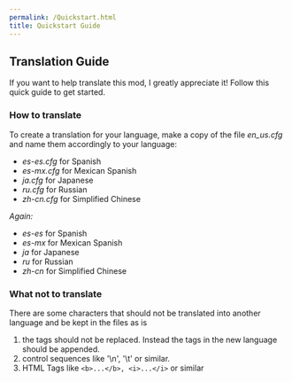 ```yaml
---
permalink: /Quickstart.html
title: Quickstart Guide
---
```


<!--
quickstart.md v1.0.1.1
Localization project
created: 01 Jan 2018
updated: 20 May 2022
this file: used with express permission by zer0Kerbal  -->

## Translation Guide

If you want to help translate this mod, I greatly appreciate it! Follow this quick guide to get started.

### How to translate

To create a translation for your language, make a copy of the file *en_us.cfg* and name
them accordingly to your language:

* *es-es.cfg* for Spanish
* *es-mx.cfg* for Mexican Spanish
* *ja.cfg* for Japanese
* *ru.cfg* for Russian
* *zh-cn.cfg* for Simplified Chinese

*Again:*

* *es-es* for Spanish
* *es-mx* for Mexican Spanish
* *ja* for Japanese
* *ru* for Russian
* *zh-cn* for Simplified Chinese

### What not to translate

There are some characters that should not be translated into another language and be kept in the files as is

1. the tags should not be replaced. Instead the tags in the new language should be appended.
2. control sequences like '\n', '\t' or similar.
3. HTML Tags like `<b>...</b>, <i>...</i>` or similar
